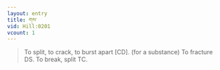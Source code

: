 ```yaml
---
layout: entry
title: གས་
vid: Hill:0201
vcount: 1
---
```


> To split, to crack, to burst apart [CD]\.
 (for a substance) To fracture DS\.
 To break, split TC\.


